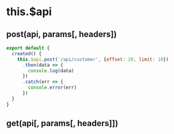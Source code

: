 # this.$api

## post(api, params[, headers])

```javascript
export default {
  created() {
    this.$api.post('/api/customer', {offset: 20, limit: 10})
      .then(data => {
        console.log(data)
      })
      .catch(err => {
        console.error(err)
      })
  }
}
```

## get(api[, params[, headers]])
